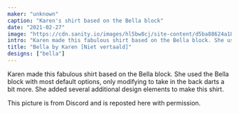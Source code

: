 ```yaml
---
maker: "unknown"
caption: "Karen's shirt based on the Bella block"
date: "2021-02-27"
image: "https://cdn.sanity.io/images/hl5bw8cj/site-content/d5ba88624a180a770eb8f022022447b5c7f91649-810x810.jpg"
intro: "Karen made this fabulous shirt based on the Bella block. She used the Bella block with most default options, only modifying to take in the back darts a bit more. She added several additional design elements to make this shirt."
title: "Bella by Karen [Niet vertaald]"
designs: ["bella"]
---
```



Karen made this fabulous shirt based on the Bella block. She used the Bella block with most default options, only modifying to take in the back darts a bit more. She added several additional design elements to make this shirt.

<Note>

This picture is from Discord and is reposted here with permission.

</Note>

